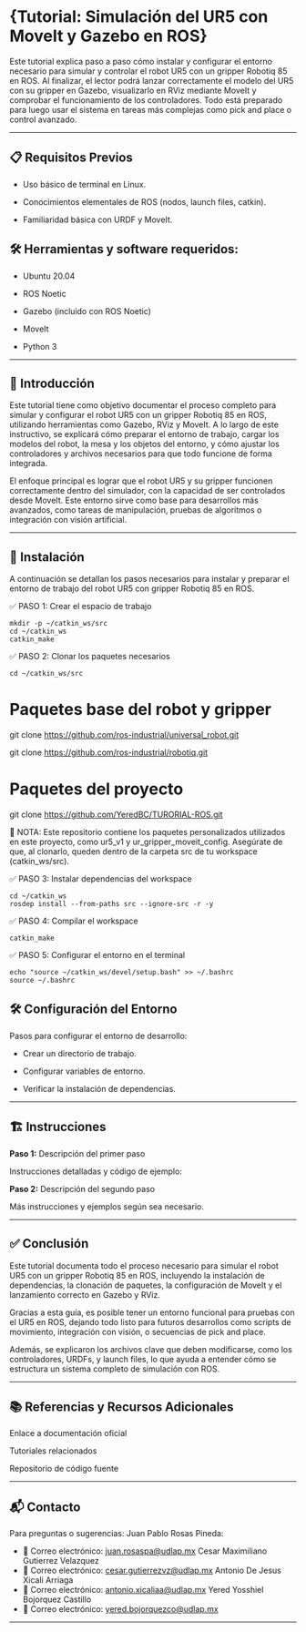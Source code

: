 # {Tutorial: Simulación del UR5 con MoveIt y Gazebo en ROS}

Este tutorial explica paso a paso cómo instalar y configurar el entorno necesario para simular y controlar el robot UR5 con un gripper Robotiq 85 en ROS. Al finalizar, el lector podrá lanzar correctamente el modelo del UR5 con su gripper en Gazebo, visualizarlo en RViz mediante MoveIt y comprobar el funcionamiento de los controladores. Todo está preparado para luego usar el sistema en tareas más complejas como pick and place o control avanzado.

---

## 📋 Requisitos Previos

- Uso básico de terminal en Linux.

- Conocimientos elementales de ROS (nodos, launch files, catkin).

- Familiaridad básica con URDF y MoveIt.

## 🛠️ Herramientas y software requeridos:
- Ubuntu 20.04

- ROS Noetic

- Gazebo (incluido con ROS Noetic)

- MoveIt

- Python 3

---

## 📖  Introducción

Este tutorial tiene como objetivo documentar el proceso completo para simular y configurar el robot UR5 con un gripper Robotiq 85 en ROS, utilizando herramientas como Gazebo, RViz y MoveIt. A lo largo de este instructivo, se explicará cómo preparar el entorno de trabajo, cargar los modelos del robot, la mesa y los objetos del entorno, y cómo ajustar los controladores y archivos necesarios para que todo funcione de forma integrada.

El enfoque principal es lograr que el robot UR5 y su gripper funcionen correctamente dentro del simulador, con la capacidad de ser controlados desde MoveIt. Este entorno sirve como base para desarrollos más avanzados, como tareas de manipulación, pruebas de algoritmos o integración con visión artificial.



---

## 💾 Instalación

A continuación se detallan los pasos necesarios para instalar y preparar el entorno de trabajo del robot UR5 con gripper Robotiq 85 en ROS.

✅ PASO 1: Crear el espacio de trabajo
```
mkdir -p ~/catkin_ws/src
cd ~/catkin_ws
catkin_make
```

✅ PASO 2: Clonar los paquetes necesarios
```
cd ~/catkin_ws/src
```
# Paquetes base del robot y gripper

git clone https://github.com/ros-industrial/universal_robot.git

git clone https://github.com/ros-industrial/robotiq.git

# Paquetes del proyecto
git clone https://github.com/YeredBC/TURORIAL-ROS.git

📌 NOTA:
Este repositorio contiene los paquetes personalizados utilizados en este proyecto,
como ur5_v1 y ur_gripper_moveit_config. Asegúrate de que, al clonarlo,
queden dentro de la carpeta src de tu workspace (catkin_ws/src).

✅ PASO 3: Instalar dependencias del workspace
```
cd ~/catkin_ws
rosdep install --from-paths src --ignore-src -r -y
```

✅ PASO 4: Compilar el workspace
```
catkin_make
```
✅ PASO 5: Configurar el entorno en el terminal
```
echo "source ~/catkin_ws/devel/setup.bash" >> ~/.bashrc
source ~/.bashrc
```



## 🛠️ Configuración del Entorno

Pasos para configurar el entorno de desarrollo:

* Crear un directorio de trabajo.

* Configurar variables de entorno.

* Verificar la instalación de dependencias.
---
## 🏗️ Instrucciones
**Paso 1:** Descripción del primer paso

Instrucciones detalladas y código de ejemplo:


**Paso 2:** Descripción del segundo paso

Más instrucciones y ejemplos según sea necesario.

---
## ✅ Conclusión

Este tutorial documenta todo el proceso necesario para simular el robot UR5 con un gripper Robotiq 85 en ROS,
incluyendo la instalación de dependencias, la clonación de paquetes, la configuración de MoveIt y el lanzamiento
correcto en Gazebo y RViz.

Gracias a esta guía, es posible tener un entorno funcional para pruebas con el UR5 en ROS, dejando todo listo para
futuros desarrollos como scripts de movimiento, integración con visión, o secuencias de pick and place.

Además, se explicaron los archivos clave que deben modificarse, como los controladores, URDFs, y launch files, 
lo que ayuda a entender cómo se estructura un sistema completo de simulación con ROS.


---

## 📚 Referencias y Recursos Adicionales


Enlace a documentación oficial

Tutoriales relacionados

Repositorio de código fuente

---

## 📬 Contacto

Para preguntas o sugerencias:
Juan Pablo Rosas Pineda:
* 📧 Correo electrónico: juan.rosaspa@udlap.mx
Cesar Maximiliano Gutierrez Velazquez
* 📧 Correo electrónico: cesar.gutierrezvz@udlap.mx
Antonio De Jesus Xicali Arriaga
* 📧 Correo electrónico: antonio.xicaliaa@udlap.mx
Yered Yosshiel Bojorquez Castillo
* 📧 Correo electrónico: yered.bojorquezco@udlap.mx

---
